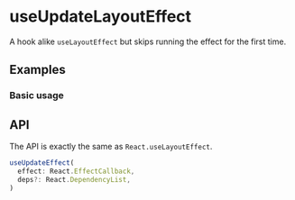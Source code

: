 # useUpdateLayoutEffect

A hook alike `useLayoutEffect` but skips running the effect for the first time.

## Examples

### Basic usage

<code src="./demo/demo1.tsx"></code>

## API

The API is exactly the same as `React.useLayoutEffect`.

```typescript
useUpdateEffect(
  effect: React.EffectCallback,
  deps?: React.DependencyList,
)
```
